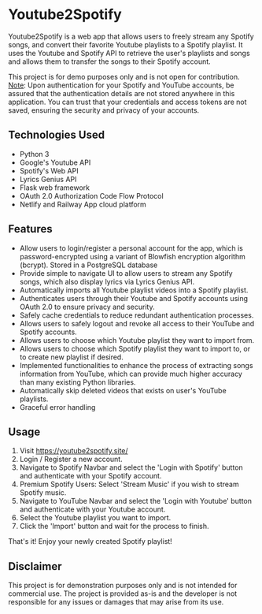 # Youtube2Spotify

Youtube2Spotify is a web app that allows users to freely stream any Spotify songs, and convert their favorite Youtube playlists to a Spotify playlist. It uses the Youtube and Spotify API to retrieve the user's playlists and songs and allows them to transfer the songs to their Spotify account. <br>

This project is for demo purposes only and is not open for contribution. <br>
<u>Note</u>: Upon authentication for your Spotify and YouTube accounts, be assured that the authentication details are not stored anywhere in this application. You can trust that your credentials and access tokens are not saved, ensuring the security and privacy of your accounts.

## Technologies Used

- Python 3
- Google's Youtube API
- Spotify's Web API
- Lyrics Genius API
- Flask web framework
- OAuth 2.0 Authorization Code Flow Protocol
- Netlify and Railway App cloud platform

## Features

- Allow users to login/register a personal account for the app, which is password-encrypted using a variant of Blowfish encryption algorithm (bcrypt). Stored in a PostgreSQL database
- Provide simple to navigate UI to allow users to stream any Spotify songs, which also display lyrics via Lyrics Genius API.
- Automatically imports all Youtube playlist videos into a Spotify playlist.
- Authenticates users through their Youtube and Spotify accounts using OAuth 2.0 to ensure privacy and security.
- Safely cache credentials to reduce redundant authentication processes.
- Allows users to safely logout and revoke all access to their YouTube and Spotify accounts.
- Allows users to choose which Youtube playlist they want to import from.
- Allows users to choose which Spotify playlist they want to import to, or to create new playlist if desired.
- Implemented functionalities to enhance the process of extracting songs information from YouTube, which can provide much higher accuracy than many existing Python libraries.
- Automatically skip deleted videos that exists on user's YouTube playlists.
- Graceful error handling

## Usage

1. Visit https://youtube2spotify.site/
2. Login / Register a new account.
3. Navigate to Spotify Navbar and select the 'Login with Spotify' button and authenticate with your Spotify account.
4. Premium Spotify Users: Select 'Stream Music' if you wish to stream Spotify music.
5. Navigate to YouTube Navbar and select the 'Login with Youtube' button and authenticate with your Youtube account.
6. Select the Youtube playlist you want to import.
7. Click the 'Import' button and wait for the process to finish.

That's it! Enjoy your newly created Spotify playlist!

## Disclaimer
This project is for demonstration purposes only and is not intended for commercial use. The project is provided as-is and the developer is not responsible for any issues or damages that may arise from its use.
